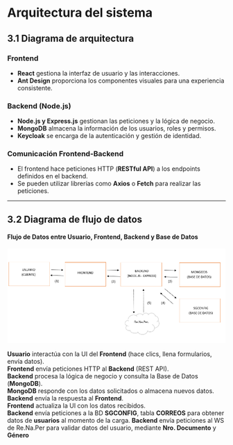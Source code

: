 # Arquitectura del sistema

## 3.1 Diagrama de arquitectura  

### **Frontend**  
- **React** gestiona la interfaz de usuario y las interacciones.  
- **Ant Design** proporciona los componentes visuales para una experiencia consistente.  

### **Backend (Node.js)**  
- **Node.js y Express.js** gestionan las peticiones y la lógica de negocio.  
- **MongoDB** almacena la información de los usuarios, roles y permisos.  
- **Keycloak** se encarga de la autenticación y gestión de identidad.  

### **Comunicación Frontend-Backend**  
- El frontend hace peticiones HTTP (**RESTful API**) a los endpoints definidos en el backend.  
- Se pueden utilizar librerías como **Axios** o **Fetch** para realizar las peticiones.  

---

## 3.2 Diagrama de flujo de datos  

#### Flujo de Datos entre Usuario, Frontend, Backend y Base de Datos

<img src="./docs/assets/img/arquitectura.png" width="1800" >


**Usuario** interactúa con la UI del **Frontend** (hace clics, llena formularios, envía datos).  
**Frontend** envía peticiones HTTP al **Backend** (REST API).  
**Backend** procesa la lógica de negocio y consulta la Base de Datos (**MongoDB**).  
**MongoDB** responde con los datos solicitados o almacena nuevos datos.  
**Backend** envía la respuesta al **Frontend**.  
**Frontend** actualiza la UI con los datos recibidos.  
**Backend** envía peticiones a la BD **SGCONFIG**, tabla **CORREOS** para obtener datos de **usuarios** al momento de la carga.
**Backend** envía peticiones al WS de Re.Na.Per para validar datos del usuario, mediante **Nro. Documento** y **Género**



